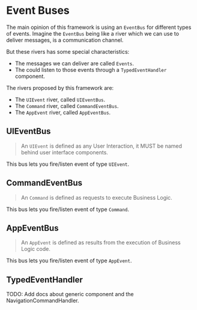 # Event Buses

The main opinion of this framework is using an `EventBus` for different types of events. Imagine
the `EventBus` being like a river which we can use to deliver messages, is a communication channel. 

But these rivers has some special characteristics:
- The messages we can deliver are called `Events`.
- The could listen to those events through a `TypedEventHandler` component.

The rivers proposed by this framework are:
- The `UIEvent` river, called `UIEventBus`.
- The `Command` river, called `CommandEventBus`.
- The `AppEvent` river, called `AppEventBus`.

## UIEventBus

> An `UIEvent` is defined as any User Interaction, it MUST be named behind user interface components. 

This bus lets you fire/listen event of type `UIEvent`.

## CommandEventBus

> An `Command` is defined as requests to execute Business Logic.

This bus lets you fire/listen event of type `Command`.

## AppEventBus

> An `AppEvent` is defined as results from the execution of Business Logic code.

This bus lets you fire/listen event of type `AppEvent`.

## TypedEventHandler

TODO: Add docs about generic component and the NavigationCommandHandler.
